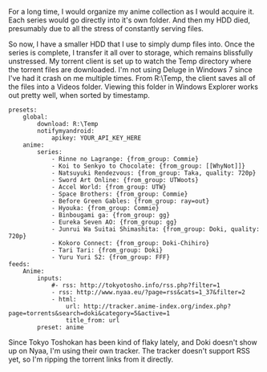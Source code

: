 For a long time, I would organize my anime collection as I would acquire it.  Each series would go directly into it's own folder.  And then my HDD died, presumably due to all the stress of constantly serving files.

So now, I have a smaller HDD that I use to simply dump files into.  Once the series is complete, I transfer it all over to storage, which remains blissfully unstressed.  My torrent client is set up to watch the Temp directory where the torrent files are downloaded.  I'm not using Deluge in Windows 7 since I've had it crash on me multiple times.  From R:\Temp, the client saves all of the files into a Videos folder.  Viewing this folder in Windows Explorer works out pretty well, when sorted by timestamp.


    presets:
        global:
            download: R:\Temp
            notifymyandroid:
                apikey: YOUR_API_KEY_HERE
        anime:
            series:
                - Rinne no Lagrange: {from_group: Commie}
                - Koi to Senkyo to Chocolate: {from_group: [[WhyNot]]}
                - Natsuyuki Rendezvous: {from_group: Taka, quality: 720p}
                - Sword Art Online: {from_group: UTWoots}
                - Accel World: {from_group: UTW}
                - Space Brothers: {from_group: Commie}
                - Before Green Gables: {from_group: ray=out}
                - Hyouka: {from_group: Commie}
                - Binbougami ga: {from_group: gg}
                - Eureka Seven AO: {from_group: gg}
                - Junrui Wa Suitai Shimashita: {from_group: Doki, quality: 720p}
                - Kokoro Connect: {from_group: Doki-Chihiro}
                - Tari Tari: {from_group: Doki}
                - Yuru Yuri S2: {from_group: FFF}
    feeds:
        Anime:
            inputs:
                #- rss: http://tokyotosho.info/rss.php?filter=1
                - rss: http://www.nyaa.eu/?page=rss&cats=1_37&filter=2
                - html: 
                    url: http://tracker.anime-index.org/index.php?page=torrents&search=doki&category=5&active=1
                    title_from: url
            preset: anime


Since Tokyo Toshokan has been kind of flaky lately, and Doki doesn't show up on Nyaa, I'm using their own tracker.  The tracker doesn't support RSS yet, so I'm ripping the torrent links from it directly.
